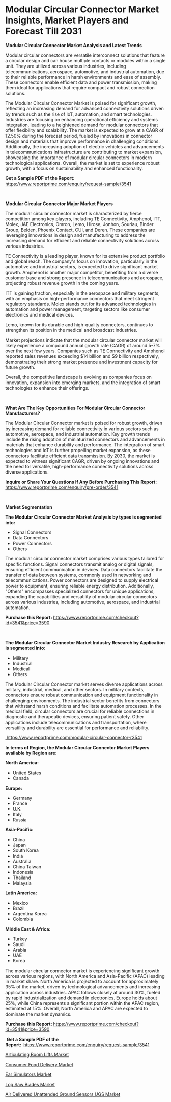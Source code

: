 <p><h1>Modular Circular Connector Market Insights, Market Players and Forecast Till 2031</h1></p><p><strong>Modular Circular Connector Market Analysis and Latest Trends</strong></p>
<p><p>Modular circular connectors are versatile interconnect solutions that feature a circular design and can house multiple contacts or modules within a single unit. They are utilized across various industries, including telecommunications, aerospace, automotive, and industrial automation, due to their reliable performance in harsh environments and ease of assembly. These connectors enable efficient data and power transmission, making them ideal for applications that require compact and robust connection solutions.</p><p>The Modular Circular Connector Market is poised for significant growth, reflecting an increasing demand for advanced connectivity solutions driven by trends such as the rise of IoT, automation, and smart technologies. Industries are focusing on enhancing operational efficiency and systems integration, leading to a heightened demand for modular connectors that offer flexibility and scalability. The market is expected to grow at a CAGR of 12.50% during the forecast period, fueled by innovations in connector design and materials that improve performance in challenging conditions. Additionally, the increasing adoption of electric vehicles and advancements in telecommunications infrastructure are contributing to market expansion, showcasing the importance of modular circular connectors in modern technological applications. Overall, the market is set to experience robust growth, with a focus on sustainability and enhanced functionality.</p></p>
<p><strong>Get a Sample PDF of the Report:&nbsp;</strong> <a href="https://www.reportprime.com/enquiry/request-sample/3541">https://www.reportprime.com/enquiry/request-sample/3541</a></p>
<p>&nbsp;</p>
<p><strong>Modular Circular Connector Major Market Players</strong></p>
<p><p>The modular circular connector market is characterized by fierce competition among key players, including TE Connectivity, Amphenol, ITT, Molex, JAE Electronics, Omron, Lemo, Hirose, Jonhon, Souriau, Binder Group, Belden, Phoenix Contact, CUI, and Deren. These companies are leveraging innovations in design and manufacturing to address the increasing demand for efficient and reliable connectivity solutions across various industries. </p><p>TE Connectivity is a leading player, known for its extensive product portfolio and global reach. The company's focus on innovation, particularly in the automotive and industrial sectors, is expected to drive significant market growth. Amphenol is another major competitor, benefiting from a diverse customer base and strong presence in telecommunications and aerospace, projecting robust revenue growth in the coming years.</p><p>ITT is gaining traction, especially in the aerospace and military segments, with an emphasis on high-performance connectors that meet stringent regulatory standards. Molex stands out for its advanced technologies in automation and power management, targeting sectors like consumer electronics and medical devices. </p><p>Lemo, known for its durable and high-quality connectors, continues to strengthen its position in the medical and broadcast industries. </p><p>Market projections indicate that the modular circular connector market will likely experience a compound annual growth rate (CAGR) of around 5-7% over the next few years. Companies such as TE Connectivity and Amphenol reported sales revenues exceeding $14 billion and $9 billion respectively, demonstrating their strong market presence and investment capacity for future growth. </p><p>Overall, the competitive landscape is evolving as companies focus on innovation, expansion into emerging markets, and the integration of smart technologies to enhance their offerings.</p></p>
<p>&nbsp;</p>
<p><strong>What Are The Key Opportunities For Modular Circular Connector Manufacturers?</strong></p>
<p><p>The Modular Circular Connector market is poised for robust growth, driven by increasing demand for reliable connectivity in various sectors such as automotive, aerospace, and industrial automation. Key growth trends include the rising adoption of miniaturized connectors and advancements in materials that enhance durability and performance. The integration of smart technologies and IoT is further propelling market expansion, as these connectors facilitate efficient data transmission. By 2030, the market is expected to witness significant CAGR, driven by ongoing innovations and the need for versatile, high-performance connectivity solutions across diverse applications.</p></p>
<p><strong>Inquire or Share Your Questions If Any Before Purchasing This Report:</strong> <a href="https://www.reportprime.com/enquiry/pre-order/3541">https://www.reportprime.com/enquiry/pre-order/3541</a></p>
<p>&nbsp;</p>
<p><strong>Market Segmentation</strong></p>
<p><strong>The Modular Circular Connector Market Analysis by types is segmented into:</strong></p>
<p><ul><li>Signal Connectors</li><li>Data Connectors</li><li>Power Connectors</li><li>Others</li></ul></p>
<p><p>The modular circular connector market comprises various types tailored for specific functions. Signal connectors transmit analog or digital signals, ensuring efficient communication in devices. Data connectors facilitate the transfer of data between systems, commonly used in networking and telecommunications. Power connectors are designed to supply electrical power to equipment, ensuring reliable energy distribution. Additionally, "Others" encompasses specialized connectors for unique applications, expanding the capabilities and versatility of modular circular connectors across various industries, including automotive, aerospace, and industrial automation.</p></p>
<p><strong>Purchase this Report:&nbsp;</strong><a href="https://www.reportprime.com/checkout?id=3541&price=3590">https://www.reportprime.com/checkout?id=3541&price=3590</a></p>
<p>&nbsp;</p>
<p><strong>The Modular Circular Connector Market Industry Research by Application is segmented into:</strong></p>
<p><ul><li>Military</li><li>Industrial</li><li>Medical</li><li>Others</li></ul></p>
<p><p>The Modular Circular Connector market serves diverse applications across military, industrial, medical, and other sectors. In military contexts, connectors ensure robust communication and equipment functionality in challenging environments. The industrial sector benefits from connectors that withstand harsh conditions and facilitate automation processes. In the medical field, circular connectors are crucial for reliable connections in diagnostic and therapeutic devices, ensuring patient safety. Other applications include telecommunications and transportation, where versatility and durability are essential for performance and reliability.</p></p>
<p><a href="https://www.reportprime.com/modular-circular-connector-r3541">&nbsp;https://www.reportprime.com/modular-circular-connector-r3541</a></p>
<p><strong>In terms of Region, the Modular Circular Connector Market Players available by Region are:</strong></p>
<p>
    <p> <strong> North America: </strong>
        <ul>
            <li>United States</li>
            <li>Canada</li>
        </ul>
        </p> 
    <p> <strong> Europe: </strong>
        <ul>
            <li>Germany</li>
            <li>France</li>
            <li>U.K.</li>
            <li>Italy</li>
            <li>Russia</li>
        </ul>
        </p> 
    <p> <strong> Asia-Pacific: </strong>
        <ul>
            <li>China</li>
            <li>Japan</li>
            <li>South Korea</li>
            <li>India</li>
            <li>Australia</li>
            <li>China Taiwan</li>
            <li>Indonesia</li>
            <li>Thailand</li>
            <li>Malaysia</li>
        </ul>
        </p> 
    <p> <strong> Latin America: </strong>
        <ul>
            <li>Mexico</li>
            <li>Brazil</li>
            <li>Argentina Korea</li>
            <li>Colombia</li>
        </ul>
        </p> 
    <p> <strong> Middle East & Africa: </strong>
        <ul>
            <li>Turkey</li>
            <li>Saudi</li>
            <li>Arabia</li>
            <li>UAE</li>
            <li>Korea</li>
        </ul>
    </p>
    </p>
<p><p>The modular circular connector market is experiencing significant growth across various regions, with North America and Asia-Pacific (APAC) leading in market share. North America is projected to account for approximately 35% of the market, driven by technological advancements and increasing application across industries. APAC follows closely at around 30%, fueled by rapid industrialization and demand in electronics. Europe holds about 25%, while China represents a significant portion within the APAC region, estimated at 15%. Overall, North America and APAC are expected to dominate the market dynamics.</p></p>
<p><strong>Purchase this Report: </strong><a href="https://www.reportprime.com/checkout?id=3541&price=3590">https://www.reportprime.com/checkout?id=3541&price=3590</a></p>
<p>&nbsp;<strong>Get a Sample PDF of the Report:&nbsp;&nbsp;</strong><a href="https://www.reportprime.com/enquiry/request-sample/3541">https://www.reportprime.com/enquiry/request-sample/3541</a></p>
<p><strong></strong></p>
<p><p><a href="https://issuu.com/reportprime-2/docs/articulating-boom-lifts-market-size_df0d595c94af05">Articulating Boom Lifts Market</a></p><p><a href="https://issuu.com/reportprime-2/docs/consumer-food-delivery-market-size-_faac0d783d3714">Consumer Food Delivery Market</a></p><p><a href="https://www.linkedin.com/pulse/ear-simulators-market-global-insights-sales-trends-2024-2031-awzec?trackingId=6MSvAx8HRX2kraCRP%2BxMqQ%3D%3D">Ear Simulators Market</a></p><p><a href="https://www.linkedin.com/pulse/driving-factors-behind-log-saw-blades-market-trends-applications-doryc?trackingId=RtP1OMv1S7WK24ursifNYg%3D%3D">Log Saw Blades Market</a></p><p><a href="https://github.com/wwwkeltoum/Market-Research-Report-List-4/blob/main/air-delivered-unattended-ground-sensors-ugs-market.md">Air Delivered Unattended Ground Sensors UGS Market</a></p></p>